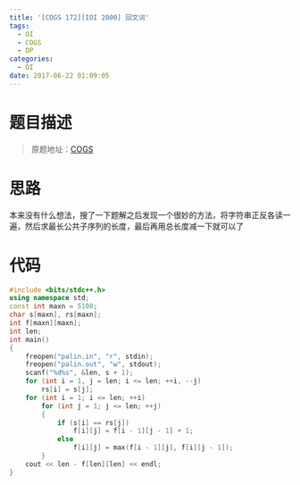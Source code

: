 ```yaml
---
title: '[COGS 172][IOI 2000] 回文词'
tags:
  - OI
  - COGS
  - DP
categories:
  - OI
date: 2017-06-22 01:09:05
---
```


# 题目描述

> 原题地址：[COGS](http://cogs.pro/cogs/problem/problem.php?pid=172)

# 思路

本来没有什么想法，搜了一下题解之后发现一个很妙的方法，将字符串正反各读一遍，然后求最长公共子序列的长度，最后再用总长度减一下就可以了
<!--more-->
# 代码

``` cpp
#include <bits/stdc++.h>
using namespace std;
const int maxn = 5100;
char s[maxn], rs[maxn];
int f[maxn][maxn];
int len;
int main()
{
    freopen("palin.in", "r", stdin);
    freopen("palin.out", "w", stdout);
    scanf("%d%s", &len, s + 1);
    for (int i = 1, j = len; i <= len; ++i, --j)
        rs[i] = s[j];
    for (int i = 1; i <= len; ++i)
        for (int j = 1; j <= len; ++j)
        {
            if (s[i] == rs[j])
                f[i][j] = f[i - 1][j - 1] + 1;
            else
                f[i][j] = max(f[i - 1][j], f[i][j - 1]);
        }
    cout << len - f[len][len] << endl;
}

```

